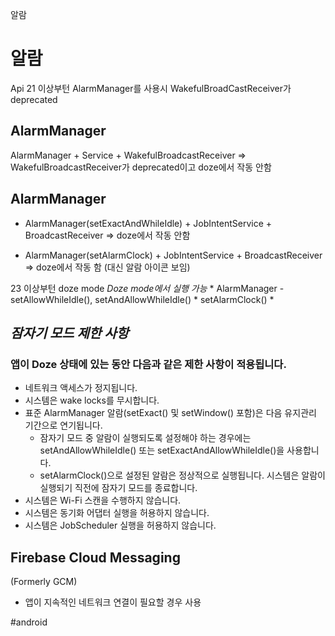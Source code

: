 알람

# 알람
Api 21 이상부턴 AlarmManager를 사용시 WakefulBroadCastReceiver가 deprecated

## AlarmManager
AlarmManager + Service + WakefulBroadcastReceiver => WakefulBroadcastReceiver가 deprecated이고 doze에서 작동 안함

## AlarmManager
* AlarmManager(setExactAndWhileIdle) + JobIntentService + BroadcastReceiver  => doze에서 작동 안함

* AlarmManager(setAlarmClock) + JobIntentService + BroadcastReceiver  => doze에서 작동 함 (대신 알람 아이콘 보임)

23 이상부턴 doze mode
*Doze mode에서 실행 가능*
	* AlarmManager - setAllowWhileIdle(), setAndAllowWhileIdle()
	* setAlarmClock()
	* 

## *잠자기 모드 제한 사항*
### 앱이 Doze 상태에 있는 동안 다음과 같은 제한 사항이 적용됩니다.
* 네트워크 액세스가 정지됩니다.
* 시스템은 wake locks를 무시합니다.
* 표준 AlarmManager 알람(setExact() 및 setWindow() 포함)은 다음 유지관리 기간으로 연기됩니다.
	* 잠자기 모드 중 알람이 실행되도록 설정해야 하는 경우에는 setAndAllowWhileIdle() 또는 setExactAndAllowWhileIdle()을 사용합니다.
	* setAlarmClock()으로 설정된 알람은 정상적으로 실행됩니다. 시스템은 알람이 실행되기 직전에 잠자기 모드를 종료합니다.
* 시스템은 Wi-Fi 스캔을 수행하지 않습니다.
* 시스템은 동기화 어댑터 실행을 허용하지 않습니다.
* 시스템은 JobScheduler 실행을 허용하지 않습니다.


## Firebase Cloud Messaging
(Formerly GCM)
* 앱이 지속적인 네트워크 연결이 필요할 경우 사용

#android